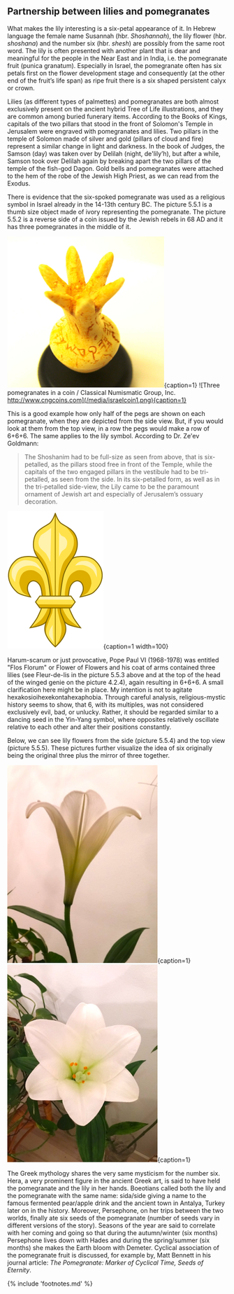 ## Partnership between lilies and pomegranates

What makes the lily interesting is a six-petal appearance of it. In Hebrew language the female name Susannah (hbr. *Shoshannah*), the lily flower (hbr. *shoshana*) and the number six (hbr. *shesh*) are possibly from the same root word. The lily is often presented with another plant that is dear and meaningful for the people in the Near East and in India, i.e. the pomegranate fruit (punica granatum<!-- cite author="wikipedia.org" title="Pomegranate" date="" location="" type="website" href="https://en.wikipedia.org/wiki/Pomegranate" -->). Especially in Israel, the pomegranate often has six petals first on the flower development stage and consequently (at the other end of the fruit’s life span) as ripe fruit there is a six shaped persistent calyx or crown.

Lilies (as different types of palmettes) and pomegranates are both almost exclusively present on the ancient hybrid Tree of Life illustrations, and they are common among buried funerary items. According to the Books of Kings<!-- cite author="" title="Old Testament" date="" location="1 Kings 7:17-19" type="selfref" href="#" -->, capitals of the two pillars that stood in the front of Solomon's Temple in Jerusalem were engraved with pomegranates and lilies. Two pillars in the temple of Solomon made of silver and gold (pillars of cloud and fire) represent a similar change in light and darkness. In the book of Judges, the Samson (day) was taken over by Delilah (night, de'lily’h), but after a while, Samson took over Delilah again by breaking apart the two pillars of the temple of the fish-god Dagon<!-- cite author="wikipedia.org" title="Samson" date="" location="" type="website" href="https://en.wikipedia.org/wiki/Samson#Death" -->. Gold bells and pomegranates were attached to the hem of the robe of the Jewish High Priest, as we can read from the Exodus<!-- cite author="" title="Old Testament" date="" location="Exodus 28:33-34, 39:25" type="selfref" href="#" -->.

There is evidence that the six-spoked pomegranate was used as a religious symbol in Israel already in the 14-13th century BC. The picture 5.5.1 is a thumb size object made of ivory representing the pomegranate<!-- cite author="wikipedia.org" title="Ivory pomegranate" date="" location="" type="website" href="https://en.wikipedia.org/wiki/Ivory_pomegranate" -->. The picture 5.5.2 is a reverse side of a coin issued by the Jewish rebels in 68 AD<!-- cite author="wikipedia.org" title="First Jewish Revolt coinage" date="" location="" type="website" href="https://en.wikipedia.org/wiki/First_Jewish_Revolt_coinage" --> and it has three pomegranates in the middle of it.

![Ivory pomegranate sculpture with six pegs and a paleo-Hebrew inscription/ Public Domain](/media/ivorypomegranate.png){caption=1}
![Three pomegranates in a coin / Classical Numismatic Group, Inc. http://www.cngcoins.com](/media/israelcoin1.png){caption=1}
<!-- clear -->

This is a good example how only half of the pegs are shown on each pomegranate, when they are depicted from the side view. But, if you would look at them from the top view, in a row the pegs would make a row of 6+6+6. The same applies to the lily symbol. According to Dr. Ze'ev Goldmann<!-- cite author="Dr. Ze'ev Goldmann" title="Star of David" date="2008" location="" type="website" href="http://zeevgoldmann.blogspot.fi/2008/08/ii-star-of-david-on-mosaic-floor-at-ein.html" -->:

> The Shoshanim had to be full-size as seen from above, that is six-petalled, as the pillars stood free in front of the Temple, while the capitals of the two engaged pillars in the vestibule had to be tri-petalled, as seen from the side. In its six-petalled form, as well as in the tri-petalled side-view, the Lily came to be the paramount ornament of Jewish art and especially of Jerusalem’s ossuary decoration.

![Fleur-de-lis / Public Domain](/media/fleur-de-lys.png){caption=1 width=100}

Harum-scarum or just provocative, Pope Paul VI (1968-1978) was entitled "Flos Florum" or Flower of Flowers and his coat of arms contained three lilies (see Fleur-de-lis in the picture 5.5.3 above and at the top of the head of the winged genie on the picture 4.2.4), again resulting in 6+6+6. A small clarification here might be in place. My intention is not to agitate hexakosioihexekontahexaphobia. Through careful analysis, religious-mystic history seems to show, that 6, with its multiples, was not considered exclusively evil, bad, or unlucky. Rather, it should be regarded similar to a dancing seed in the Yin-Yang symbol, where opposites relatively oscillate relative to each other and alter their positions constantly.

Below, we can see lily flowers from the side (picture 5.5.4) and the top view (picture 5.5.5). These pictures further visualize the idea of six originally being the original three plus the mirror of three together.

![Lily from a side view](/media/lilyside.png){caption=1}
![Lily from a top view](/media/lilytop.png){caption=1}
<!-- clear -->

The Greek mythology shares the very same mysticism for the number six. Hera, a very prominent figure in the ancient Greek art, is said to have held the pomegranate and the lily in her hands. Boeotians called both the lily and the pomegranate with the same name: sida/side<!-- cite author="Krzysztof Tomasz Witczak" title="On The Anatolian Origin Of Ancient Greek σίδη" date="2012" location="Page 115" type="book" href="https://digilib.phil.muni.cz/bitstream/handle/11222.digilib/131952/1_GraecoLatinaBrunensia_19-2014-2_9.pdf" --> giving a name to the famous fermented pear/apple drink and the ancient town in Antalya, Turkey later on in the history. Moreover, Persephone<!-- cite author="wikipedia.org" title="Persephone" date="" location="" type="website" href="https://en.wikipedia.org/wiki/Persephone" -->, on her trips between the two worlds, finally ate six seeds of the pomegranate (number of seeds vary in different versions of the story). Seasons of the year are said to correlate with her coming and going so that during the autumn/winter (six months) Persephone lives down with Hades and during the spring/summer (six months) she makes the Earth bloom with Demeter. Cyclical association of the pomegranate fruit is discussed, for example by, Matt Bennett in his journal article: *The Pomegranate: Marker of Cyclical Time, Seeds of Eternity*<!-- cite author="Matt Bennett" title="The Pomegranate: Marker of Cyclical Time, Seeds of Eternity" date="2011" location="" type="book" href="http://www.ijhssnet.com/journals/Vol_1_No_19_December_2011/7.pdf" -->.

{% include 'footnotes.md' %}
